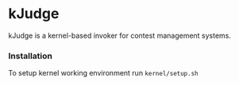 # kJudge

kJudge is a kernel-based invoker for contest management systems.

### Installation

To setup kernel working environment run ```kernel/setup.sh```
